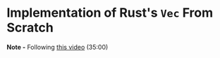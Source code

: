 # Implementation of Rust's `Vec` From Scratch
**Note -** Following [this video](https://www.youtube.com/watch?v=3OL95gZgPWA) (35:00)